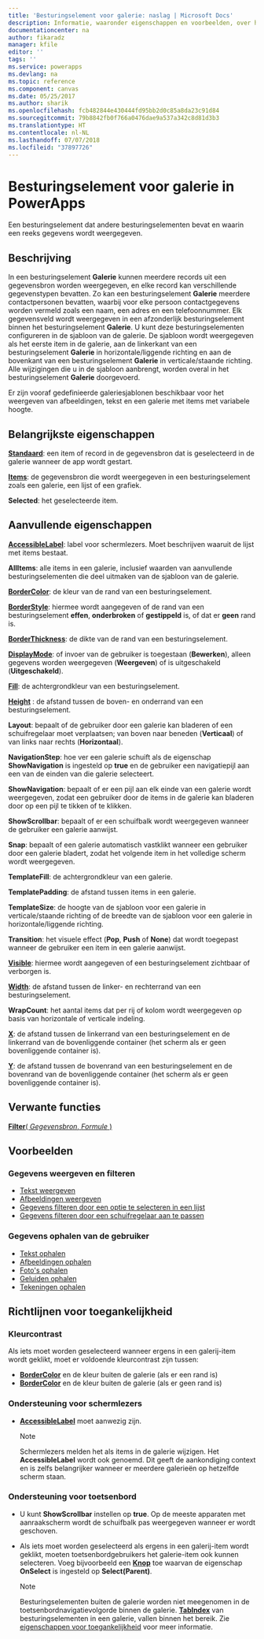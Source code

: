 ```yaml
---
title: 'Besturingselement voor galerie: naslag | Microsoft Docs'
description: Informatie, waaronder eigenschappen en voorbeelden, over het besturingselement Galerie
documentationcenter: na
author: fikaradz
manager: kfile
editor: ''
tags: ''
ms.service: powerapps
ms.devlang: na
ms.topic: reference
ms.component: canvas
ms.date: 05/25/2017
ms.author: sharik
ms.openlocfilehash: fcb482844e430444fd95bb2d0c85a8da23c91d84
ms.sourcegitcommit: 79b8842fb0f766a0476dae9a537a342c8d81d3b3
ms.translationtype: HT
ms.contentlocale: nl-NL
ms.lasthandoff: 07/07/2018
ms.locfileid: "37897726"
---
```

# <a name="gallery-control-in-powerapps"></a>Besturingselement voor galerie in PowerApps
Een besturingselement dat andere besturingselementen bevat en waarin een reeks gegevens wordt weergegeven.

## <a name="description"></a>Beschrijving
In een besturingselement **Galerie** kunnen meerdere records uit een gegevensbron worden weergegeven, en elke record kan verschillende gegevenstypen bevatten. Zo kan een besturingselement **Galerie** meerdere contactpersonen bevatten, waarbij voor elke persoon contactgegevens worden vermeld zoals een naam, een adres en een telefoonnummer. Elk gegevensveld wordt weergegeven in een afzonderlijk besturingselement binnen het besturingselement **Galerie**. U kunt deze besturingselementen configureren in de sjabloon van de galerie. De sjabloon wordt weergegeven als het eerste item in de galerie, aan de linkerkant van een besturingselement **Galerie** in horizontale/liggende richting en aan de bovenkant van een besturingselement **Galerie** in verticale/staande richting. Alle wijzigingen die u in de sjabloon aanbrengt, worden overal in het besturingselement **Galerie** doorgevoerd.

Er zijn vooraf gedefinieerde galeriesjablonen beschikbaar voor het weergeven van afbeeldingen, tekst en een galerie met items met variabele hoogte.

## <a name="key-properties"></a>Belangrijkste eigenschappen
**[Standaard](properties-core.md)**: een item of record in de gegevensbron dat is geselecteerd in de galerie wanneer de app wordt gestart.

**[Items](properties-core.md)**: de gegevensbron die wordt weergegeven in een besturingselement zoals een galerie, een lijst of een grafiek.

**Selected**: het geselecteerde item.

## <a name="additional-properties"></a>Aanvullende eigenschappen
**[AccessibleLabel](properties-accessibility.md)**: label voor schermlezers. Moet beschrijven waaruit de lijst met items bestaat.

**AllItems**: alle items in een galerie, inclusief waarden van aanvullende besturingselementen die deel uitmaken van de sjabloon van de galerie.

**[BorderColor](properties-color-border.md)**: de kleur van de rand van een besturingselement.

**[BorderStyle](properties-color-border.md)**: hiermee wordt aangegeven of de rand van een besturingselement **effen**, **onderbroken** of **gestippeld** is, of dat er **geen** rand is.

**[BorderThickness](properties-color-border.md)**: de dikte van de rand van een besturingselement.

**[DisplayMode](properties-core.md)**: of invoer van de gebruiker is toegestaan (**Bewerken**), alleen gegevens worden weergegeven (**Weergeven**) of is uitgeschakeld (**Uitgeschakeld**).

**[Fill](properties-color-border.md)**: de achtergrondkleur van een besturingselement.

**[Height](properties-size-location.md)** : de afstand tussen de boven- en onderrand van een besturingselement.

**Layout**: bepaalt of de gebruiker door een galerie kan bladeren of een schuifregelaar moet verplaatsen; van boven naar beneden (**Verticaal**) of van links naar rechts (**Horizontaal**).

**NavigationStep**: hoe ver een galerie schuift als de eigenschap **ShowNavigation** is ingesteld op **true** en de gebruiker een navigatiepijl aan een van de einden van die galerie selecteert.

**ShowNavigation**: bepaalt of er een pijl aan elk einde van een galerie wordt weergegeven, zodat een gebruiker door de items in de galerie kan bladeren door op een pijl te tikken of te klikken.

**ShowScrollbar**: bepaalt of er een schuifbalk wordt weergegeven wanneer de gebruiker een galerie aanwijst.

**Snap**: bepaalt of een galerie automatisch vastklikt wanneer een gebruiker door een galerie bladert, zodat het volgende item in het volledige scherm wordt weergegeven.

**TemplateFill**: de achtergrondkleur van een galerie.

**TemplatePadding**: de afstand tussen items in een galerie.

**TemplateSize**: de hoogte van de sjabloon voor een galerie in verticale/staande richting of de breedte van de sjabloon voor een galerie in horizontale/liggende richting.

**Transition**: het visuele effect (**Pop**, **Push** of **None**) dat wordt toegepast wanneer de gebruiker een item in een galerie aanwijst.

**[Visible](properties-core.md)**: hiermee wordt aangegeven of een besturingselement zichtbaar of verborgen is.

**[Width](properties-size-location.md)**: de afstand tussen de linker- en rechterrand van een besturingselement.

**WrapCount**: het aantal items dat per rij of kolom wordt weergegeven op basis van horizontale of verticale indeling.

**[X](properties-size-location.md)**: de afstand tussen de linkerrand van een besturingselement en de linkerrand van de bovenliggende container (het scherm als er geen bovenliggende container is).

**[Y](properties-size-location.md)**: de afstand tussen de bovenrand van een besturingselement en de bovenrand van de bovenliggende container (het scherm als er geen bovenliggende container is).

## <a name="related-functions"></a>Verwante functies
[**Filter**( *Gegevensbron*, *Formule* )](../functions/function-filter-lookup.md)

## <a name="examples"></a>Voorbeelden
### <a name="show-and-filter-data"></a>Gegevens weergeven en filteren
* [Tekst weergeven](control-text-box.md#show-data-in-a-gallery)
* [Afbeeldingen weergeven](control-image.md#show-a-set-of-images-from-a-data-source)
* [Gegevens filteren door een optie te selecteren in een lijst](control-drop-down.md#example)
* [Gegevens filteren door een schuifregelaar aan te passen](control-slider.md#example)

### <a name="get-data-from-the-user"></a>Gegevens ophalen van de gebruiker
* [Tekst ophalen](control-text-input.md#collect-data)
* [Afbeeldingen ophalen](control-add-picture.md#add-images-to-an-image-gallery-control)
* [Foto's ophalen](control-camera.md#example)
* [Geluiden ophalen](control-microphone.md#example)
* [Tekeningen ophalen](control-pen-input.md#create-a-set-of-images)


## <a name="accessibility-guidelines"></a>Richtlijnen voor toegankelijkheid
### <a name="color-contrast"></a>Kleurcontrast
Als iets moet worden geselecteerd wanneer ergens in een galerij-item wordt geklikt, moet er voldoende kleurcontrast zijn tussen:
* **[BorderColor](properties-color-border.md)** en de kleur buiten de galerie (als er een rand is)
* **[BorderColor](properties-color-border.md)** en de kleur buiten de galerie (als er geen rand is)

### <a name="screen-reader-support"></a>Ondersteuning voor schermlezers
* **[AccessibleLabel](properties-accessibility.md)** moet aanwezig zijn.

    > [!NOTE]
  > Schermlezers melden het als items in de galerie wijzigen. Het **AccessibleLabel** wordt ook genoemd. Dit geeft de aankondiging context en is zelfs belangrijker wanneer er meerdere galerieën op hetzelfde scherm staan.

### <a name="keyboard-support"></a>Ondersteuning voor toetsenbord
* U kunt **ShowScrollbar** instellen op **true**. Op de meeste apparaten met aanraakscherm wordt de schuifbalk pas weergegeven wanneer er wordt geschoven.
* Als iets moet worden geselecteerd als ergens in een galerij-item wordt geklikt, moeten toetsenbordgebruikers het galerie-item ook kunnen selecteren. Voeg bijvoorbeeld een **[Knop](control-button.md)** toe waarvan de eigenschap **OnSelect** is ingesteld op **Select(Parent)**.

    > [!NOTE]
  > Besturingselementen buiten de galerie worden niet meegenomen in de toetsenbordnavigatievolgorde binnen de galerie. **[TabIndex](properties-accessibility.md)** van besturingselementen in een galerie, vallen binnen het bereik. Zie [eigenschappen voor toegankelijkheid](properties-accessibility.md) voor meer informatie.

